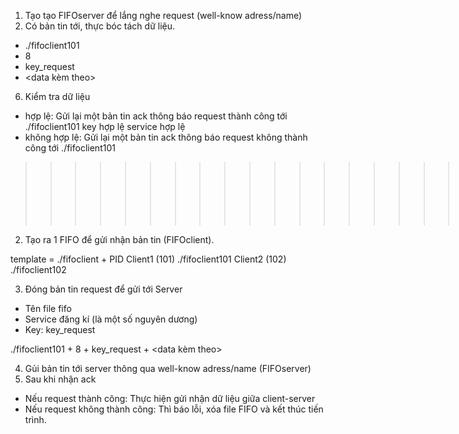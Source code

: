 1. Tạo tạo FIFOserver để lắng nghe request (well-know adress/name)
5. Có bản tin tới, thực bóc tách dữ liệu.
- ./fifoclient101
- 8
- key_request 
- <data kèm theo>

6. Kiểm tra dữ liệu
- hợp lệ: Gửi lại một bản tin ack thông báo request thành công tới ./fifoclient101 
	key hợp lệ
	service hợp lệ
- không hợp lệ: Gửi lại một bản tin ack thông báo request không thành công tới ./fifoclient101 

>>>>>>>>>>>>>>>>>>>>>>>>>>>>>>>>>>>>>>>>>>>>>>>>>> Client

2. Tạo ra 1 FIFO để gửi nhận bản tin (FIFOclient).

template = ./fifoclient + PID
Client1 (101) ./fifoclient101
Client2 (102) ./fifoclient102

3. Đóng bản tin request để gửi tới Server
- Tên file fifo 
- Service đăng kí (là một số nguyên dương)
- Key: key_request

./fifoclient101 + 8 + key_request + <data kèm theo>

4. Gủi bản tin tới server thông qua well-know adress/name (FIFOserver)
7. Sau khi nhận ack
- Nếu request thành công: Thực hiện gửi nhận dữ liệu giữa client-server
- Nếu request không thành công: Thì báo lỗi, xóa file FIFO và kết thúc tiến trình.
